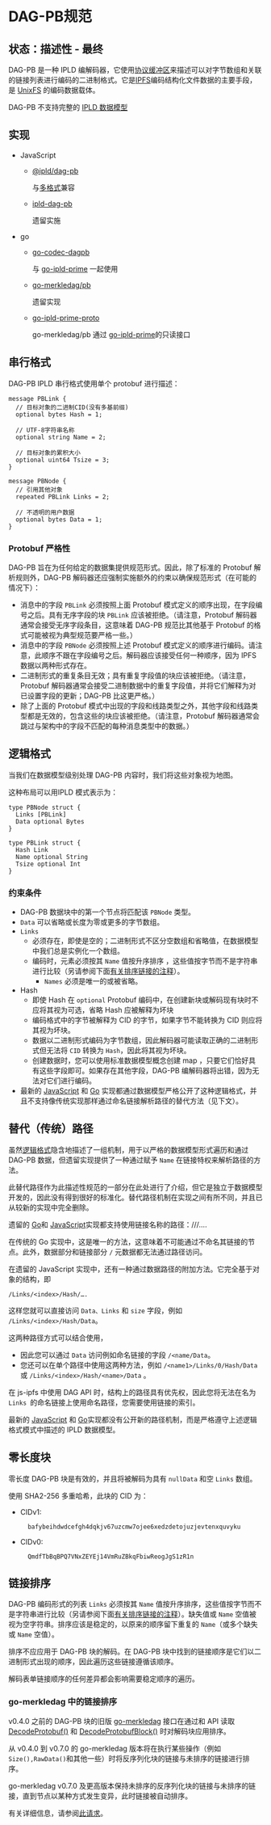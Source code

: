 # DAG-PB规范
## 状态：描述性 - 最终
DAG-PB 是一种 IPLD 编解码器，它使用[协议缓冲区](https://developers.google.com/protocol-buffers/)来描述可以对字节数组和关联的链接列表进行编码的二进制格式。它是[IPFS](https://ipfs.io/)编码结构化文件数据的主要手段，是 [UnixFS](https://docs.ipfs.io/concepts/file-systems/#unix-file-system-unixfs) 的编码数据载体。

DAG-PB 不支持完整的 [IPLD 数据模型](https://ipld.io/docs/data-model/)

## 实现
- JavaScript
	- [@ipld/dag-pb](https://github.com/ipld/js-dag-pb)
	
		与[多格式](https://github.com/multiformats/js-multiformats)兼容
	- [ipld-dag-pb](https://github.com/ipld/js-ipld-dag-pb)

		遗留实施
- go
	- [go-codec-dagpb](https://github.com/ipld/go-codec-dagpb)

		与 [go-ipld-prime](https://github.com/ipld/go-ipld-prime) 一起使用
	- [go-merkledag/pb](https://github.com/ipfs/go-merkledag/tree/master/pb) 

		遗留实现
	- [go-ipld-prime-proto](https://github.com/ipld/go-ipld-prime-proto)
		
		go-merkledag/pb 通过 [go-ipld-prime](https://github.com/ipld/go-ipld-prime)的只读接口

## 串行格式
DAG-PB IPLD 串行格式使用单个 protobuf 进行描述：

	message PBLink {
	  // 目标对象的二进制CID(没有多基前缀)
	  optional bytes Hash = 1;
	
	  // UTF-8字符串名称
	  optional string Name = 2;
	
	  // 目标对象的累积大小
	  optional uint64 Tsize = 3;
	}
	
	message PBNode {
	  // 引用其他对象
	  repeated PBLink Links = 2;
	
	  // 不透明的用户数据
	  optional bytes Data = 1;
	}
### Protobuf 严格性
DAG-PB 旨在为任何给定的数据集提供规范形式。因此，除了标准的 Protobuf 解析规则外，DAG-PB 解码器还应强制实施额外的约束以确保规范形式（在可能的情况下）：

- 消息中的字段 `PBLink` 必须按照上面 Protobuf 模式定义的顺序出现，在字段编号之后。具有无序字段的块 `PBLink` 应该被拒绝。（请注意，Protobuf 解码器通常会接受无序字段条目，这意味着 DAG-PB 规范比其他基于 Protobuf 的格式可能被视为典型规范要严格一些。）
- 消息中的字段 `PBNode` 必须按照上述 Protobuf 模式定义的顺序进行编码。请注意，此顺序不跟在字段编号之后。解码器应该接受任何一种顺序，因为 IPFS 数据以两种形式存在。
- 二进制形式的重复条目无效；具有重复字段值的块应该被拒绝。（请注意，Protobuf 解码器通常会接受二进制数据中的重复字段值，并将它们解释为对已设置字段的更新；DAG-PB 比这更严格。）
- 除了上面的 Protobuf 模式中出现的字段和线路类型之外，其他字段和线路类型都是无效的，包含这些的块应该被拒绝。（请注意，Protobuf 解码器通常会跳过与架构中的字段不匹配的每种消息类型中的数据。）

## 逻辑格式
当我们在数据模型级别处理 DAG-PB 内容时，我们将这些对象视为地图。

这种布局可以用IPLD 模式表示为：

	type PBNode struct {
	  Links [PBLink]
	  Data optional Bytes
	}
	
	type PBLink struct {
	  Hash Link
	  Name optional String
	  Tsize optional Int
	}
### 约束条件
- DAG-PB 数据块中的第一个节点将匹配该 `PBNode` 类型。
- `Data` 可以省略或长度为零或更多的字节数组。
- `Links`
	- 必须存在，即使是空的；二进制形式不区分空数组和省略值，在数据模型中我们总是实例化一个数组。
	- 编码时，元素必须按其 `Name` 值按升序排序 ，这些值按字节而不是字符串进行比较（另请参阅下面[有关排序链接的注释](https://ipld.io/specs/codecs/dag-pb/spec/#link-sorting)）。
		- `Names` 必须是唯一的或被省略。
- Hash
	- 即使 Hash 在 `optional` Protobuf 编码中，在创建新块或解码现有块时不应将其视为可选，省略 Hash 应被解释为坏块
	- 编码格式中的字节被解释为 CID 的字节，如果字节不能转换为 CID 则应将其视为坏块。
	- 数据以二进制形式编码为字节数组，因此解码器可能读取正确的二进制形式但无法将 `CID` 转换为 `Hash`，因此将其视为坏块。
	- 创建数据时，您可以使用标准数据模型概念创建 map ，只要它们恰好具有这些字段即可。如果存在其他字段，DAG-PB 编解码器将出错，因为无法对它们进行编码。
- 最新的 [JavaScript](https://github.com/ipld/js-dag-pb) 和 [Go](https://github.com/ipld/go-codec-dagpb) 实现都通过数据模型严格公开了这种逻辑格式，并且不支持像传统实现那样通过命名链接解析路径的替代方法（见下文）。

## 替代（传统）路径
虽然[逻辑格式](https://ipld.io/specs/codecs/dag-pb/spec/#logical-format)隐含地描述了一组机制，用于以严格的数据模型形式遍历和通过 DAG-PB 数据，但遗留实现提供了一种通过赋予 `Name` 在链接特权来解析路径的方法。

此替代路径作为此描述性规范的一部分在此处进行了介绍，但它是独立于数据模型开发的，因此没有得到很好的标准化。替代路径机制在实现之间有所不同，并且已从较新的实现中完全删除。

遗留的 [Go](https://github.com/ipfs/go-merkledag/tree/master/pb)和 [JavaScript](https://github.com/ipld/js-ipld-dag-pb)实现都支持使用链接名称的路径：/<name1>/<name2>/….

在传统的 Go 实现中，这是唯一的方法，这意味着不可能通过不命名其链接的节点。此外，数据部分和链接部分 `/` 元数据都无法通过路径访问。

在遗留的 JavaScript 实现中，还有一种通过数据路径的附加方法。它完全基于对象的结构，即

	/Links/<index>/Hash/…. 
这样您就可以直接访问 `Data、Links` 和 `size` 字段，例如 `/Links/<index>/Hash/Data`。

这两种路径方式可以结合使用，

- 因此您可以通过 `Data` 访问例如命名链接的字段 `/<name/Data`。
- 您还可以在单​​个路径中使用这两种方法，例如 `/<name1>/Links/0/Hash/Data` 或 `/Links/<index>/Hash/<name>/Data` 。

在 js-ipfs 中使用 DAG API 时，结构上的路径具有优先权，因此您将无法在名为 `Links `的命名链接上使用命名路径，您需要使用链接的索引。

最新的 [JavaScript](https://github.com/ipld/js-dag-pb) 和 [Go](https://github.com/ipld/go-codec-dagpb)实现都没有公开新的路径机制，而是严格遵守上述逻辑格式模式中描述的 IPLD 数据模型。

## 零长度块
零长度 DAG-PB 块是有效的，并且将被解码为具有 `nullData` 和空 `Links` 数组。

使用 SHA2-256 多重哈希，此块的 CID 为：

- CIDv1:

		bafybeihdwdcefgh4dqkjv67uzcmw7ojee6xedzdetojuzjevtenxquvyku
- CIDv0:

		QmdfTbBqBPQ7VNxZEYEj14VmRuZBkqFbiwReogJgS1zR1n

## 链接排序
DAG-PB 编码形式的列表 `Links` 必须按其 `Name` 值按升序排序，这些值按字节而不是字符串进行比较（另请参阅下面[有关排序链接的注释](https://ipld.io/specs/codecs/dag-pb/spec/#link-sorting)）。缺失值或 `Name` 空值被视为空字符串。排序应该是稳定的，以原来的顺序留下重复的 `Name`（或多个缺失或 `Name` 空值）。

排序不应应用于 DAG-PB 块的解码。在 DAG-PB 块中找到的链接顺序是它们以二进制形式出现的顺序，因此遍历这些链接遵循该顺序。

解码表单链接顺序的任何差异都会影响需要稳定顺序的遍历。

### go-merkledag 中的链接排序
v0.4.0 之前的 DAG-PB 块的旧版 [go-merkledag](https://github.com/ipfs/go-merkledag) 接口在通过和 API 读取[DecodeProtobuf()](https://pkg.go.dev/github.com/ipfs/go-merkledag#DecodeProtobuf) 和 [DecodeProtobufBlock()](https://pkg.go.dev/github.com/ipfs/go-merkledag#DecodeProtobufBlock) 时对解码块应用排序。

从 v0.4.0 到 v0.7.0 的 go-merkledag 版本将在执行某些操作（例如 `Size(),RawData()`和其他一些）时将反序列化块的链接与未排序的链接进行排序。

go-merkledag v0.7.0 及更高版本保持未排序的反序列化块的链接与未排序的链接，直到节点以某种方式发生变异，此时链接被自动排序。

有关详细信息，请参阅[此请求](https://github.com/ipfs/go-merkledag/pull/87)。